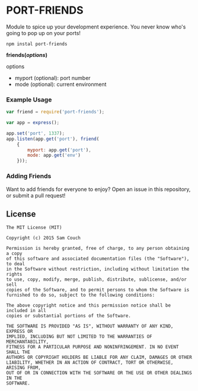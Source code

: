 # PORT-FRIENDS
Module to spice up your development experience. You never know who's going to pop up on your ports!

`npm instal port-friends`

**friends(*options*)**

options
- myport (optional): port number
- mode (optional): current environment

### Example Usage
```js
var friend = require('port-friends');

var app = express();

app.set('port', 1337);
app.listen(app.get('port'), friend(
	{
		myport: app.get('port'), 
		mode: app.get('env')
	}));
```

### Adding Friends
Want to add friends for everyone to enjoy? Open an issue in this repository, or submit a pull request!

License
-------
```
The MIT License (MIT)

Copyright (c) 2015 Sam Couch

Permission is hereby granted, free of charge, to any person obtaining a copy
of this software and associated documentation files (the "Software"), to deal
in the Software without restriction, including without limitation the rights
to use, copy, modify, merge, publish, distribute, sublicense, and/or sell
copies of the Software, and to permit persons to whom the Software is
furnished to do so, subject to the following conditions:

The above copyright notice and this permission notice shall be included in all
copies or substantial portions of the Software.

THE SOFTWARE IS PROVIDED "AS IS", WITHOUT WARRANTY OF ANY KIND, EXPRESS OR
IMPLIED, INCLUDING BUT NOT LIMITED TO THE WARRANTIES OF MERCHANTABILITY,
FITNESS FOR A PARTICULAR PURPOSE AND NONINFRINGEMENT. IN NO EVENT SHALL THE
AUTHORS OR COPYRIGHT HOLDERS BE LIABLE FOR ANY CLAIM, DAMAGES OR OTHER
LIABILITY, WHETHER IN AN ACTION OF CONTRACT, TORT OR OTHERWISE, ARISING FROM,
OUT OF OR IN CONNECTION WITH THE SOFTWARE OR THE USE OR OTHER DEALINGS IN THE
SOFTWARE.
```
